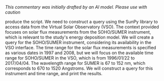 _This commentary was initially drafted by an AI model. Please use with caution_

produce the script. We need to construct a query using the SunPy library to access data from the Virtual Solar Observatory (VSO). The context provided focuses on solar flux measurements from the SOHO/SUMER instrument, which is relevant to the study's energy deposition model. We will create a query for the SOHO/SUMER instrument, considering its availability in the VSO interface. The time range for the solar flux measurements is specified as various dates in 1997 and 2008, but we will focus on the available time range for SOHO/SUMER in the VSO, which is from 1996/01/22 to 2017/04/04. The wavelength range for SUMER is 67 to 152 nm, which corresponds to 670 to 1520 Angstroms. We will construct a query for this instrument and time range, and print the results.
